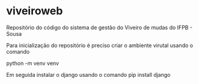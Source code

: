 # viveiroweb
Repositório do código do sistema de gestão do Viveiro de mudas do IFPB - Sousa

Para inicialização do repositório é preciso criar o ambiente virutal usando o comando 

python -m venv venv

Em seguida instalar o django usando o comando 
pip install django
